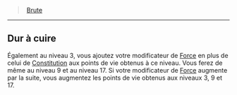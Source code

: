 ﻿---
!GenericItem
Id: rogue_brute_hd.md#dur-à-cuire
ParentLink: rogue_brute_hd.md#brute
Name: Dur à cuire
ParentName: Brute
NameLevel: 2
Attributes:
  Name: Dur à cuire
  Markdown: >+
    ## <!--Name-->Dur à cuire<!--/Name-->


    Également au niveau 3, vous ajoutez votre modificateur de [Force](hd_abilities_strength.md) en plus de celui de [Constitution](hd_abilities_constitution.md) aux points de vie obtenus à ce niveau. Vous ferez de même au niveau 9 et au niveau 17. Si votre modificateur de [Force](hd_abilities_strength.md) augmente par la suite, vous augmentez les points de vie obtenus aux niveaux 3, 9 et 17.

AttributesDictionary: >+
  Name: Dur à cuire

  Markdown: >+

    ## <!--Name-->Dur à cuire<!--/Name-->





    Également au niveau 3, vous ajoutez votre modificateur de [Force](hd_abilities_strength.md) en plus de celui de [Constitution](hd_abilities_constitution.md) aux points de vie obtenus à ce niveau. Vous ferez de même au niveau 9 et au niveau 17. Si votre modificateur de [Force](hd_abilities_strength.md) augmente par la suite, vous augmentez les points de vie obtenus aux niveaux 3, 9 et 17.



---
> [Brute](hd_rogue_brute.md)

---

## Dur à cuire

Également au niveau 3, vous ajoutez votre modificateur de [Force](hd_abilities_strength.md) en plus de celui de [Constitution](hd_abilities_constitution.md) aux points de vie obtenus à ce niveau. Vous ferez de même au niveau 9 et au niveau 17. Si votre modificateur de [Force](hd_abilities_strength.md) augmente par la suite, vous augmentez les points de vie obtenus aux niveaux 3, 9 et 17.


